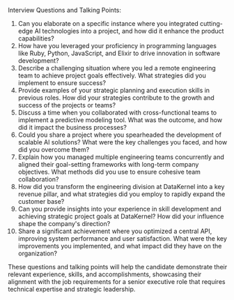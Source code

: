 Interview Questions and Talking Points:
1. Can you elaborate on a specific instance where you integrated cutting-edge AI technologies into a project, and how did it enhance the product capabilities?
2. How have you leveraged your proficiency in programming languages like Ruby, Python, JavaScript, and Elixir to drive innovation in software development?
3. Describe a challenging situation where you led a remote engineering team to achieve project goals effectively. What strategies did you implement to ensure success?
4. Provide examples of your strategic planning and execution skills in previous roles. How did your strategies contribute to the growth and success of the projects or teams?
5. Discuss a time when you collaborated with cross-functional teams to implement a predictive modeling tool. What was the outcome, and how did it impact the business processes?
6. Could you share a project where you spearheaded the development of scalable AI solutions? What were the key challenges you faced, and how did you overcome them?
7. Explain how you managed multiple engineering teams concurrently and aligned their goal-setting frameworks with long-term company objectives. What methods did you use to ensure cohesive team collaboration?
8. How did you transform the engineering division at DataKernel into a key revenue pillar, and what strategies did you employ to rapidly expand the customer base?
9. Can you provide insights into your experience in skill development and achieving strategic project goals at DataKernel? How did your influence shape the company's direction?
10. Share a significant achievement where you optimized a central API, improving system performance and user satisfaction. What were the key improvements you implemented, and what impact did they have on the organization?

These questions and talking points will help the candidate demonstrate their relevant experience, skills, and accomplishments, showcasing their alignment with the job requirements for a senior executive role that requires technical expertise and strategic leadership.